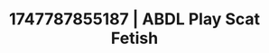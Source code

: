---
categories:
- Sensual selfie
- Creampie
- JOI (jerk off instructions)
- Booty worship
- Hog tying
image: /assets/images/1747787855187.jpg
layout: post
seo:
  description: Featured content with artistic Scat Fetish, ABDL Play. HD images available.
  keywords: Scat Fetish, ABDL Play
  og_image: /assets/images/1747787855187.jpg
  schema_type: VisualArtwork
tags:
- ABDL Play
- Scat Fetish
- '#1747787855187'
title: 1747787855187 | ABDL Play Scat Fetish
---